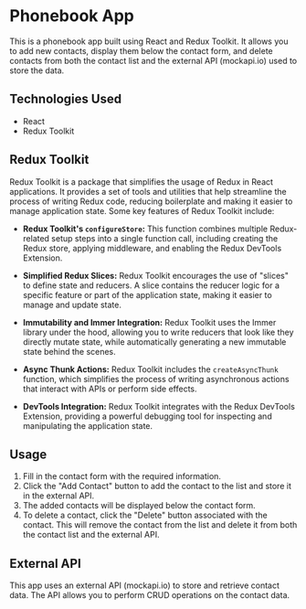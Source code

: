 # Phonebook App

This is a phonebook app built using React and Redux Toolkit. It allows you to
add new contacts, display them below the contact form, and delete contacts from
both the contact list and the external API (mockapi.io) used to store the data.

## Technologies Used

- React
- Redux Toolkit

## Redux Toolkit

Redux Toolkit is a package that simplifies the usage of Redux in React
applications. It provides a set of tools and utilities that help streamline the
process of writing Redux code, reducing boilerplate and making it easier to
manage application state. Some key features of Redux Toolkit include:

- **Redux Toolkit's `configureStore`:** This function combines multiple
  Redux-related setup steps into a single function call, including creating the
  Redux store, applying middleware, and enabling the Redux DevTools Extension.

- **Simplified Redux Slices:** Redux Toolkit encourages the use of "slices" to
  define state and reducers. A slice contains the reducer logic for a specific
  feature or part of the application state, making it easier to manage and
  update state.

- **Immutability and Immer Integration:** Redux Toolkit uses the Immer library
  under the hood, allowing you to write reducers that look like they directly
  mutate state, while automatically generating a new immutable state behind the
  scenes.

- **Async Thunk Actions:** Redux Toolkit includes the `createAsyncThunk`
  function, which simplifies the process of writing asynchronous actions that
  interact with APIs or perform side effects.

- **DevTools Integration:** Redux Toolkit integrates with the Redux DevTools
  Extension, providing a powerful debugging tool for inspecting and manipulating
  the application state.

## Usage

1. Fill in the contact form with the required information.
2. Click the "Add Contact" button to add the contact to the list and store it in
   the external API.
3. The added contacts will be displayed below the contact form.
4. To delete a contact, click the "Delete" button associated with the contact.
   This will remove the contact from the list and delete it from both the
   contact list and the external API.

## External API

This app uses an external API (mockapi.io) to store and retrieve contact data.
The API allows you to perform CRUD operations on the contact data.
